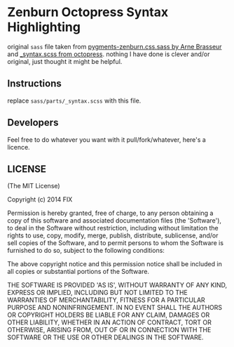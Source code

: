 # Zenburn Octopress Syntax Highlighting

original `sass` file taken from [pygments-zenburn.css.sass by Arne Brasseur](https://github.com/plexus/arnebrasseur.net/blob/master/source/css/pygments-zenburn.css.sass) and [\_syntax.scss from octopress](https://github.com/plexus/arnebrasseur.net/blob/master/source/css/pygments-zenburn.css.sass). nothing I have done is clever and/or original, just thought it might be helpful.

## Instructions

replace `sass/parts/_syntax.scss` with this file.

## Developers

Feel free to do whatever you want with it pull/fork/whatever, here's a licence.

## LICENSE

(The MIT License)

Copyright (c) 2014 FIX

Permission is hereby granted, free of charge, to any person obtaining
a copy of this software and associated documentation files (the
'Software'), to deal in the Software without restriction, including
without limitation the rights to use, copy, modify, merge, publish,
distribute, sublicense, and/or sell copies of the Software, and to
permit persons to whom the Software is furnished to do so, subject to
the following conditions:

The above copyright notice and this permission notice shall be
included in all copies or substantial portions of the Software.

THE SOFTWARE IS PROVIDED 'AS IS', WITHOUT WARRANTY OF ANY KIND,
EXPRESS OR IMPLIED, INCLUDING BUT NOT LIMITED TO THE WARRANTIES OF
MERCHANTABILITY, FITNESS FOR A PARTICULAR PURPOSE AND NONINFRINGEMENT.
IN NO EVENT SHALL THE AUTHORS OR COPYRIGHT HOLDERS BE LIABLE FOR ANY
CLAIM, DAMAGES OR OTHER LIABILITY, WHETHER IN AN ACTION OF CONTRACT,
TORT OR OTHERWISE, ARISING FROM, OUT OF OR IN CONNECTION WITH THE
SOFTWARE OR THE USE OR OTHER DEALINGS IN THE SOFTWARE.
